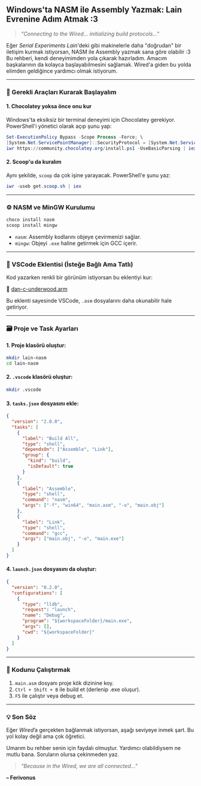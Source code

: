 ## Windows'ta NASM ile Assembly Yazmak: Lain Evrenine Adım Atmak :3

> *"Connecting to the Wired... initializing build protocols..."*

Eğer *Serial Experiments Lain*'deki gibi makinelerle daha "doğrudan" bir iletişim kurmak istiyorsan, NASM ile Assembly yazmak sana göre olabilir :3 Bu rehberi, kendi deneyimimden yola çıkarak hazırladım. Amacım başkalarının da kolayca başlayabilmesini sağlamak. Wired'a giden bu yolda elimden geldiğince yardımcı olmak istiyorum.

---

### 🧱 Gerekli Araçları Kurarak Başlayalım

#### 1. **Chocolatey yoksa önce onu kur**

Windows'ta eksiksiz bir terminal deneyimi için Chocolatey gerekiyor. PowerShell'i yönetici olarak açıp şunu yap:

```powershell
Set-ExecutionPolicy Bypass -Scope Process -Force; \
[System.Net.ServicePointManager]::SecurityProtocol = [System.Net.ServicePointManager]::SecurityProtocol -bor 3072; \
iwr https://community.chocolatey.org/install.ps1 -UseBasicParsing | iex
```

#### 2. **Scoop'u da kuralım**

Aynı şekilde, `scoop` da çok işine yarayacak. PowerShell'e şunu yaz:

```powershell
iwr -useb get.scoop.sh | iex
```

---

### ⚙️ NASM ve MinGW Kurulumu

```bash
choco install nasm
scoop install mingw
```

* `nasm`: Assembly kodlarını objeye çevirmenizi sağlar.
* `mingw`: Objeyi `.exe` haline getirmek için GCC içerir.

---

### 🧩 VSCode Eklentisi (İsteğe Bağlı Ama Tatlı)

Kod yazarken renkli bir görünüm istiyorsan bu eklentiyi kur:

🔗 [dan-c-underwood.arm](https://marketplace.visualstudio.com/items?itemName=dan-c-underwood.arm)

Bu eklenti sayesinde VSCode, `.asm` dosyalarını daha okunabilir hale getiriyor.

---

### 🗃️ Proje ve Task Ayarları

#### 1. Proje klasörü oluştur:

```bash
mkdir lain-nasm
cd lain-nasm
```

#### 2. `.vscode` klasörü oluştur:

```bash
mkdir .vscode
```

#### 3. `tasks.json` dosyasını ekle:

```json
{
  "version": "2.0.0",
  "tasks": [
    {
      "label": "Build All",
      "type": "shell",
      "dependsOn": ["Assemble", "Link"],
      "group": {
        "kind": "build",
        "isDefault": true
      }
    },
    {
      "label": "Assemble",
      "type": "shell",
      "command": "nasm",
      "args": ["-f", "win64", "main.asm", "-o", "main.obj"]
    },
    {
      "label": "Link",
      "type": "shell",
      "command": "gcc",
      "args": ["main.obj", "-o", "main.exe"]
    }
  ]
}
```

#### 4. `launch.json` dosyasını da oluştur:

```json
{
  "version": "0.2.0",
  "configurations": [
    {
      "type": "lldb",
      "request": "launch",
      "name": "Debug",
      "program": "${workspaceFolder}/main.exe",
      "args": [],
      "cwd": "${workspaceFolder}"
    }
  ]
}
```

---

### 🚀 Kodunu Çalıştırmak

1. `main.asm` dosyanı proje kök dizinine koy.
2. `Ctrl + Shift + B` ile build et (derlenip .exe oluşur).
3. `F5` ile çalıştır veya debug et.

---

### 💡 Son Söz

Eğer *Wired*’a gerçekten bağlanmak istiyorsan, aşağı seviyeye inmek şart. Bu yol kolay değil ama çok öğretici.

Umarım bu rehber senin için faydalı olmuştur. Yardımcı olabildiysem ne mutlu bana. Soruların olursa çekinmeden yaz.

> *"Because in the Wired, we are all connected..."*

**– Ferivonus**
